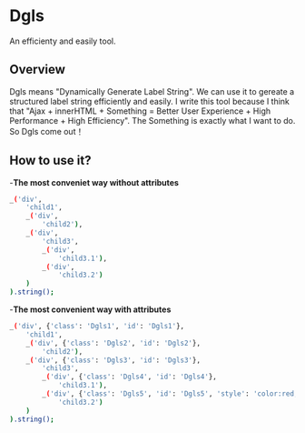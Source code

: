 Dgls
==================================================
An efficienty and easily tool.

Overview
--------------------------------------------------

Dgls means "Dynamically Generate Label String". We can use it to gereate a structured label string efficiently and easily.
I write this tool because I think that "Ajax + innerHTML + Something = Better User Experience + High Performance + High Efficiency".
The Something is exactly what I want to do. So Dgls come out！

How to use it?
--------------------------------------------------

-**The most conveniet way without attributes**

```bash
_('div',
    'child1',
    _('div',
        'child2'),
    _('div',
        'child3',
        _('div',
            'child3.1'),
        _('div',
            'child3.2')
    )
).string();
```

-**The most convenient way with attributes**

```bash
_('div', {'class': 'Dgls1', 'id': 'Dgls1'},
    'child1',
    _('div', {'class': 'Dgls2', 'id': 'Dgls2'},
        'child2'),
    _('div', {'class': 'Dgls3', 'id': 'Dgls3'},
        'child3',
        _('div', {'class': 'Dgls4', 'id': 'Dgls4'},
            'child3.1'),
        _('div', {'class': 'Dgls5', 'id': 'Dgls5', 'style': 'color:red;'},
            'child3.2')
    )
).string();
```
